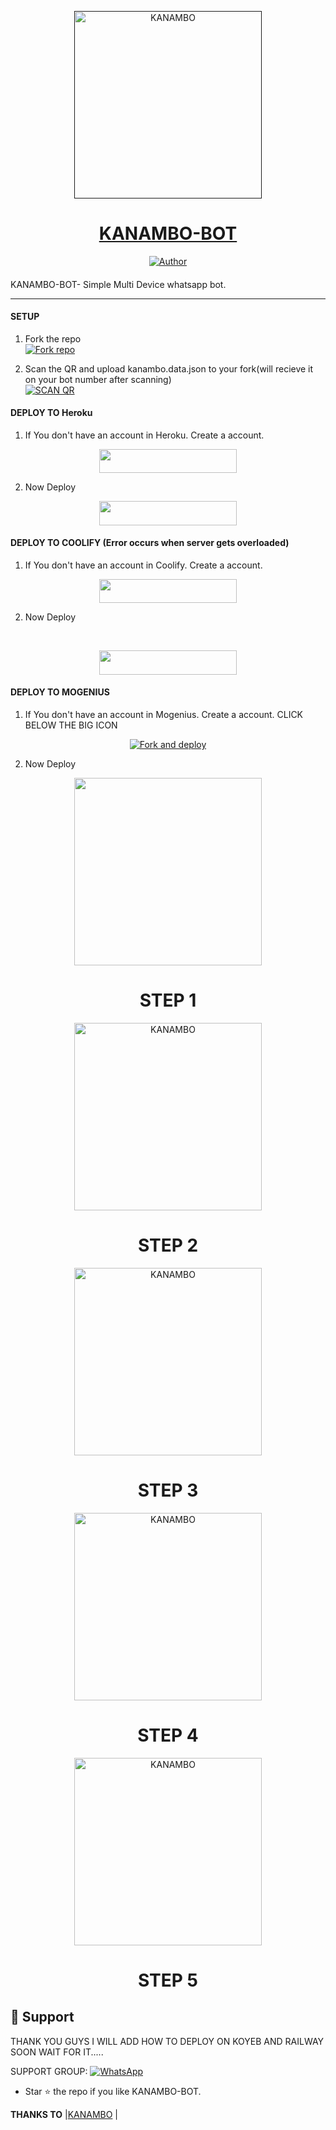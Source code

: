 
<p align="center">  
  <a href="">
    <img alt="KANAMBO" height="300" src="https://cdn.jsdelivr.net/gh/Kanambp/kanamb@main/kanambo.jpg">
    <h1 align="center">KANAMBO-BOT</h1>
  </a>
</p>
<p align="center">
<a href="https://github.com/Kanambp"><img title="Author" src="https://img.shields.io/badge/KANAMBO-BOT-black?style=for-the-badge&logo=telegram"></a>
<p/>

####  
KANAMBO-BOT- Simple Multi Device whatsapp bot.

***

#### SETUP

1. Fork the repo
    <br>
<a href='https://github.com/Kanambp/KANAMBO-BOT/fork' target="_blank"><img alt='Fork repo' src='https://img.shields.io/badge/Fork Repo-100000?style=for-the-badge&logo=scan&logoColor=white&labelColor=black&color=black'/></a>

2. Scan the QR and upload kanambo.data.json to your fork(will recieve it on your bot number after scanning)
    <br>
<a href='https://replit.com/@Kanambp/KANAMBO-QR-CODE-GENERATOR?v=1' target="_blank"><img alt='SCAN QR' src='https://img.shields.io/badge/Scan_qr-100000?style=for-the-badge&logo=scan&logoColor=white&labelColor=black&color=black'/></a>



#### DEPLOY TO Heroku 

1. If You don't have an account in Heroku. Create a account.
    <br>
<p align="center"><a href="https://signup.heroku.com"> <img src="https://img.shields.io/badge/heroku%20Account-blue?style=for-the-badge&logo=heroku" width="220" height="38.45"/></a></p>

2. Now Deploy
    <br>
<p align="center"><a href="https://heroku.com/deploy?template=https://github.com/Kanambp/KANAMBO-BOT"> <img src="https://img.shields.io/badge/Heroku%20Deploy-blue?style=for-the-badge&logo=heroku" width="220" height="38.45"/></a></p>

#### DEPLOY TO COOLIFY (Error occurs when server gets overloaded)

1. If You don't have an account in Coolify. Create a account.
    <br>
<p align="center"><a href="http://65.21.52.72:3000/register"> <img src="https://img.shields.io/badge/coolify%20Account-blue?style=for-the-badge&logo=coolify" width="220" height="38.45"/></a></p>

2. Now Deploy
  <br>
<p align="center"><a href="https://demo.coolify.io/applications/cliw16yjq0003o09s05julvlg/configuration/source"> <img src="https://img.shields.io/badge/coolify%20Account-blue?style=for-the-badge&logo=coolify" width="220" height="38.45"/></a></p>

#### DEPLOY TO MOGENIUS 

1. If You don't have an account in Mogenius. Create a account. CLICK BELOW THE BIG ICON
    <br>
<p align="center"><a href="https://studio.mogenius.com/user/login"> <img align="center" src="https://studio.mogenius.com/assets/logos/logo-mogenius-logo-quer.svg" alt="Fork and deploy" /></a>
  
2. Now Deploy 

<p align="center">  
    <img alt="" height="300" src="https://telegra.ph/file/28d195759b1c4f4bae1a4.jpg">
    <h1 align="center">STEP 1 </h1>
</p>


<p align="center">  
    <img alt="KANAMBO" height="300" src="https://telegra.ph/file/104b23921c3487546de77.jpg">
    <h1 align="center">STEP 2 </h1>
</p>

<p align="center">  
    <img alt="KANAMBO" height="300" src="https://telegra.ph/file/6ec6ee0d95fc6e9fe5d4f.jpg">
    <h1 align="center">STEP 3</h1>
</p>

<p align="center">  
    <img alt="KANAMBO" height="300" src="https://telegra.ph/file/bf3fcfd2221db9c6188b2.jpg">
    <h1 align="center">STEP 4</h1>
</p>

<p align="center">  
    <img alt="KANAMBO" height="300" src="https://telegra.ph/file/bf10241aa12697e0a63c6.jpg">
    <h1 align="center">STEP 5</h1>
</p>

 ## 🤩 Support
THANK YOU GUYS I WILL ADD HOW TO DEPLOY ON KOYEB AND RAILWAY SOON WAIT FOR IT.....


SUPPORT GROUP: <a href="https://chat.whatsapp.com/Ei8SGOBRMH06aD3mk23fbF"><img alt="WhatsApp" src="https://camo.githubusercontent.com/2157131829ac512183ee8f8b6c6f803688a4cc66a2e686602844e80478401a7c/68747470733a2f2f696d672e736869656c64732e696f2f62616467652f4a6f696e2047726f75702d3235443336363f7374796c653d666f722d7468652d6261646765266c6f676f3d7768617473617070266c6f676f436f6c6f723d7768697465"/></a>

- Star ⭐ the repo if you like KANAMBO-BOT.

 **THANKS TO** |[KANAMBO](https://github.com/Kanambp/KANAMBO-BOT) | 




